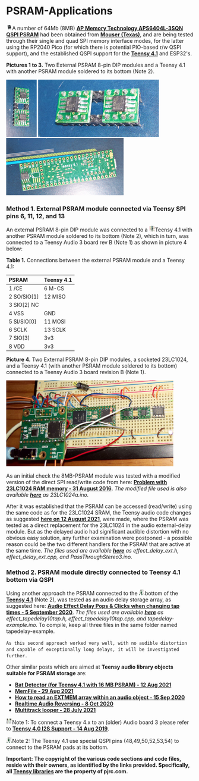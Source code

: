 # PSRAM-Applications
<img src="images/PSRAM.png" width="16" height="16"/>A number of 64Mb (8MB) [**AP Memory Technology APS6404L-3SQN QSPI PSRAM**](https://www.mouser.com/ProductDetail/AP-Memory/APS6404L-3SQN-SN?qs=IS%252B4QmGtzzqCot9%252BeIJwKw%3D%3D) had been obtained from [**Mouser (Texas)**](https://www.mouser.com/), and are being tested through their single and quad SPI memory interface modes, for the latter using the RP2040 Pico (for which there is potential PIO-based r/w QSPI support), and the established QSPI support for the [**Teensy 4.1**](https://www.pjrc.com/store/teensy41.html) and ESP32's. 

**Pictures 1 to 3.** Two External PSRAM 8-pin DIP modules and a Teensy 4.1 with another PSRAM module soldered to its bottom (Note 2).

<p align="left">
<img src="images/AP-psram7.jpg" width="82" />  
<img src="images/AP-psram8.jpg" width="325" /> 
<img src="images/Teensy41-psram1.jpg" width="316" />  
<br>
  
### Method 1. External PSRAM module connected via Teensy SPI pins 6, 11, 12, and 13
An external PSRAM 8-pin DIP module was connected to a <img src="images/Teensy41toppins.jpg" width="16" height="16"/>Teensy 4.1 with another PSRAM module soldered to its bottom (Note 2), which in turn, was connected to a Teensy Audio 3 board rev B (Note 1) as shown in picture 4 below:
  
**Table 1.** Connections between the external PSRAM module and a Teensy 4.1: 

| PSRAM        | Teensy 4.1 | 
|:-------------|:-----------|
| 1  /CE       | 6  M-CS    |
| 2  SO/SIO[1] | 12 MISO    | 
| 3  SIO[2] NC |	     	    | 
| 4  VSS       | GND        | 
| 5  SI/SIO[0] | 11 MOSI    | 
| 6  SCLK      | 13 SCLK    |
| 7  SIO[3]    | 3v3        | 
| 8  VDD       | 3v3        | 
  
**Picture 4.** Two External PSRAM 8-pin DIP modules, a socketed 23LC1024, and a Teensy 4.1 (with another PSRAM module soldered to its bottom) connected to a Teensy Audio 3 board revision B (Note 1).
  
<p align="left">
<img src="images/setup-teensy41-audio3.jpg" width="450" />  
<br>
  
As an initial check the 8MB-PSRAM module was tested with a modified version of the direct SPI read/write code from here: [**Problem with 23LC1024 RAM memory - 31 August 2016**](https://forum.pjrc.com/threads/36563-Problem-with-23LC1024-RAM-memory). *The modified file used is also available [**here**](/files) as 23LC1024a.ino.*
  
After it was established that the PSRAM can be accessed (read/write) using the same code as for the 23LC1024 SRAM, the Teensy audio code changes as suggested [**here on 12 August 2021**](https://forum.pjrc.com/threads/29276-Limits-of-delay-effect-in-audio-library/page5), were made, where the PSRAM was tested as a direct replacement for the 23LC1024 in the audio external-delay module. But as the delayed audio had significant audible distortion with no obvious easy solution,  any further examination were postponed - a possible reason could be the two different handlers for the PSRAM that are active at the same time. *The files used are available [**here**](/files) as effect_delay_ext.h, effect_delay_ext.cpp, and PassThroughStereo3.ino.*
  
### Method 2. PSRAM module directly connected to Teensy 4.1 bottom via QSPI
Using another approach the PSRAM connected to the <img src="images/Teensy41-specialpins.jpg" width="16" height="16"/>bottom of the [**Teensy 4.1**](https://www.pjrc.com/store/teensy41.html) (Note 2), was tested as an audio delay storage array, as suggested here: [**Audio Effect Delay Pops & Clicks when changing tap times - 5 September 2020**](https://forum.pjrc.com/threads/62739-Audio-Effect-Delay-Pops-amp-Clicks-when-changing-tap-times). *The files used are available [**here**](/files) as effect_tapedelay10tap.h, effect_tapedelay10tap.cpp, and tapedelay-example.ino.* To compile, keep all three files in the same folder named tapedelay-example.
  
`As this second approach worked very well, with no audible distortion and capable of exceptionally long delays, it will be investigated further.` 

Other similar posts which are aimed at **Teensy audio library objects suitable for PSRAM storage** are: 

* [**Bat Detector (for Teensy 4.1 with 16 MB PSRAM) - 12 Aug 2021**](https://forum.pjrc.com/threads/38988-Bat-detector/page36)
* [**MemFile - 29 Aug 2021**](https://forum.pjrc.com/threads/68071-memFile) 
* [**How to read an EXTMEM array within an audio object - 15 Sep 2020**](https://forum.pjrc.com/threads/62491-How-to-read-an-EXTMEM-array-within-an-audio-object?p=252844&viewfull=1#post252844)
* [**Realtime Audio Reversing - 8 Oct 2020**](https://forum.pjrc.com/threads/63608-Realtime-Audio-Reversing-is-it-possible-using-Teensy?p=255500&viewfull=1#post255500) 
* [**Multitrack looper - 28 July 2021**](https://forum.pjrc.com/threads/67816-Audio-project-guidance-multitrack-looper)

<img src="images/Teensy4-AudioBoard.jpg" width="16" height="16"/>Note 1: To connect a Teensy 4.x to an (older) Audio board 3 please refer to [**Teensy 4.0 I2S Support - 14 Aug 2019**](https://forum.pjrc.com/threads/57167-Teensy-4-0-I2S-Support?p=212481%20-%20post212481).
  
<img src="images/Teensy41-specialpins.jpg" width="16" height="16"/>Note 2: The Teensy 4.1 use special QSPI pins (48,49,50,52,53,54) to connect to the PSRAM pads at its bottom.  
  
**Important: The copyright of the various code sections and code files, reside with their owners, as identified by the links provided. Specifically, all [Teensy libraries](https://www.pjrc.com/teensy/) are the property of pjrc.com.**
